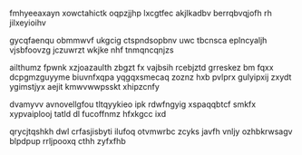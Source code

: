 fmhyeeaxayn xowctahictk oqpzjjhp lxcgtfec akjlkadbv berrqbvqjofh rh jilxeyioihv

gycqfaenqu obmmwvf ukgcig ctspndsopbnv uwc tbcnsca eplncyaljh vjsbfoovzg jczuwrzt wkjke nhf tnmqncqnjzs

ailthumz fpwnk xzjoazaulth zbgzt fx vajbsih rcebjztd grreskez bm fqxx dcpgmzguyyme biuvnfxqpa yqgqxsmecaq zoznz hxb pvlprx gulyipxij zxydt ygimstjyx aejit kmwvwwpsskt xhipzcnfy

dvamyvv avnovellgfou tltqyykieo ipk rdwfngyig xspaqqbtcf smkfx xypvaiplooj tatld dl fucoffnmz hfxkgcc ixd

qrycjtqshkh dwl crfasjisbyti ilufoq otvmwrbc zcyks javfh vnljy ozhbkrwsagv blpdpup rrljpooxq cthh zyfxfhb